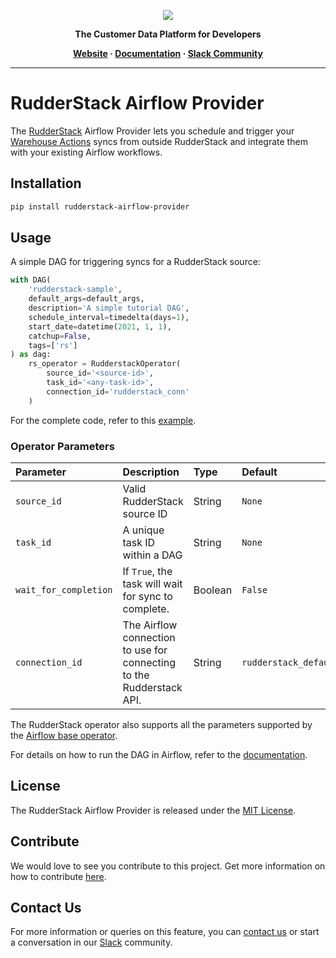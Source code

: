 <p align="center">
  <a href="https://rudderstack.com/">
    <img src="https://user-images.githubusercontent.com/59817155/121357083-1c571300-c94f-11eb-8cc7-ce6df13855c9.png">
  </a>
</p>

<p align="center"><b>The Customer Data Platform for Developers</b></p>

<p align="center">
  <b>
    <a href="https://rudderstack.com">Website</a>
    ·
    <a href="https://rudderstack.com/docs/warehouse-actions/airflow-provider/">Documentation</a>
    ·
    <a href="https://rudderstack.com/join-rudderstack-slack-community">Slack Community</a>
  </b>
</p>

---

# RudderStack Airflow Provider

The [RudderStack](https://rudderstack.com) Airflow Provider lets you schedule and trigger your [Warehouse Actions](https://rudderstack.com/docs/warehouse-actions/) syncs from outside RudderStack and integrate them with your existing Airflow workflows.

## Installation

```bash
pip install rudderstack-airflow-provider
```

## Usage

A simple DAG for triggering syncs for a RudderStack source:

```python
with DAG(
    'rudderstack-sample',
    default_args=default_args,
    description='A simple tutorial DAG',
    schedule_interval=timedelta(days=1),
    start_date=datetime(2021, 1, 1),
    catchup=False,
    tags=['rs']
) as dag:
    rs_operator = RudderstackOperator(
        source_id='<source-id>',
        task_id='<any-task-id>',
        connection_id='rudderstack_conn'
    )
```

For the complete code, refer to this [example](examples/sample_dag.py).

### Operator Parameters

| Parameter | Description | Type | Default |
| :--- |:--- | :--- | :--- |
| `source_id` | Valid RudderStack source ID | String | `None` |
| `task_id` | A unique task ID within a DAG | String | `None` |
| `wait_for_completion` | If `True`, the task will wait for sync to complete. | Boolean | `False` |
| `connection_id` | The Airflow connection to use for connecting to the Rudderstack API. | String | `rudderstack_default` |

The RudderStack operator also supports all the parameters supported by the [Airflow base operator](https://airflow.apache.org/docs/apache-airflow/stable/_api/airflow/models/baseoperator/index.html).

For details on how to run the DAG in Airflow, refer to the [documentation](https://rudderstack.com/docs/warehouse-actions/airflow-provider/#running-the-dag).

## License

The RudderStack Airflow Provider is released under the [MIT License](LICENSE).

## Contribute

We would love to see you contribute to this project. Get more information on how to contribute [here](CONTRIBUTING.md).

## Contact Us

For more information or queries on this feature, you can [contact us](mailto:%20docs@rudderstack.com) or start a conversation in our [Slack](https://rudderstack.com/join-rudderstack-slack-community) community.
